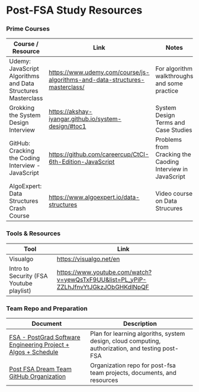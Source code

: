 # Post-FSA Study Resources

### Prime Courses

| Course / Resource                                               | Link                                                                            | Notes
------------------------------------------------------------------|---------------------------------------------------------------------------------|---------------
| Udemy: JavaScript Algorithms and Data Structures Masterclass    | https://www.udemy.com/course/js-algorithms-and-data-structures-masterclass/     | For algorithm walkthroughs and some practice
| Grokking the System Design Interview                            | https://akshay-iyangar.github.io/system-design/#toc1                            | System Design Terms and Case Studies
| GitHub: Cracking the Coding Interview - JavaScript              | https://github.com/careercup/CtCI-6th-Edition-JavaScript                        | Problems from Cracking the Caoding Interview in JavaScript
| AlgoExpert: Data Structures Crash Course                        | https://www.algoexpert.io/data-structures                                       | Video course on Data Strucures

### Tools & Resources

|Tool                                       | Link
--------------------------------------------|---------------------------------
| Visualgo                                  | https://visualgo.net/en
| Intro to Security (FSA Youtube playlist)  | https://www.youtube.com/watch?v=yewQsTxF9UU&list=PL_yPiP-ZZLhJfnvYtJGkzJObGHKdINpQF


### Team Repo and Preparation

| Document                                                                                                                                                                     | Description
-------------------------------------------------------------------------------------------------------------------------------------------------------------------------------|---------------
| [FSA - PostGrad Software Engineering Project + Algos + Schedule](https://docs.google.com/spreadsheets/d/1eAaBFTxEaVm1ceIgfAen1T5UsR3XrDQ6eQNPBffuLiY/edit#gid=1259153563)    | Plan for learning algoriths, system design, cloud computing, authorization, and testing post-FSA
| [Post FSA Dream Team GitHub Organization](https://github.com/post-fsa-dream-team)                                                                                            | Organization repo for post-fsa team projects, documents, and resources
